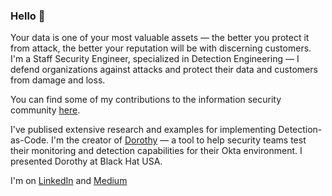### Hello 👋

Your data is one of your most valuable assets — the better you protect it from attack, the better your reputation will be with discerning customers. I'm a Staff Security Engineer, specialized in Detection Engineering — I defend organizations against attacks and protect their data and customers from damage and loss.

You can find some of my contributions to the information security community [here](https://github.com/threat-punter/community-contributions).

I've publised extensive research and examples for implementing Detection-as-Code. I'm the creator of [Dorothy](https://github.com/threat-punter/dorothy) — a tool to help security teams test their monitoring and detection capabilities for their Okta environment. I presented Dorothy at Black Hat USA.

I'm on [LinkedIn]([https://twitter.com/threatpunter](https://www.linkedin.com/in/davidfrench001/)) and [Medium](https://medium.com/threatpunter)
